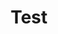 ---
title: "Test"
pass_percentage: 70
type: "test"
questions:
  - id: "q1"
    text: "What is the main technology explored in this course?"
    type: "single-answer"
    marks: 2
    options:
      - id: "a"
        text: "Docker"
      - id: "b"
        text: "Dapr"
        is_correct: true
      - id: "c"
        text: "Jenkins"
      - id: "d"
        text: "Terraform"
  - id: "q2"
    text: "What are the key components involved in this Dapr exploration course?"
    type: "multiple-answers"
    marks: 2
    options:
      - id: "a"
        text: "Kubernetes Cluster"
        is_correct: true
      - id: "b"
        text: "Meshery"
        is_correct: true
      - id: "c"
        text: "Sample applications"
        is_correct: true
      - id: "d"
        text: "Docker Desktop"
  - id: "q3"
    text: "What orchestration platform is used for deploying Dapr applications?"
    type: "short_answer" 
    marks: 2
    correct_answer: "Kubernetes" 
  - id: "q4"
    text: "Which of the following are deployed as part of the Dapr control plane in this course?"
    type: "multiple-answer"
    marks: 3
    options:
      - id: "a"
        text: "Dapr Operator"
        is_correct: true
      - id: "b"
        text: "Dapr Sidecar Injector"
        is_correct: true
      - id: "c"
        text: "Dapr Sentry"
        is_correct: true
      - id: "d"
        text: "Dapr Dashboard"
  - id: "q5"
    text: "What is used as the statestore in the 'Explore Dapr with Meshery' course?"
    type: "short-answer"
    marks: 2
    correct_answer: "Redis"
  - id: "q6"
    text: "What is the main purpose of deploying a Dapr StateStore component with Redis?"
    type: "single-answer"
    marks: 2
    options:
      - id: "a"
        text: "To manage the application's user interface."
      - id: "b"
        text: "To handle the networking between services."
      - id: "c"
        text: "To manage the application's state in a distributed environment."
        is_correct: true
      - id: "d"
        text: "To monitor the health of the Kubernetes cluster."
  - id: "q7"
    text: "What is the name of the tool's interactive terminal used to view application logs?"
    type: "short-answer"
    marks: 2
    correct_answer: "Meshery"
  - id: "q8"
    text: "What is the primary environment where Dapr is explored in this course?"
    type: "short-answer"
    marks: 2
    correct_answer: "Kubernetes"
---